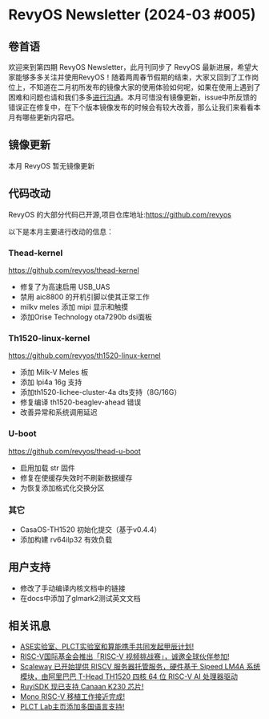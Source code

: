 # RevyOS Newsletter (2024-03 #005)

## 卷首语

欢迎来到第四期 RevyOS Newsletter，此月刊同步了 RevyOS 最新进展，希望大家能够多多关注并使用RevyOS！随着两周春节假期的结束，大家又回到了工作岗位上，不知道在二月初所发布的镜像大家的使用体验如何呢，如果在使用上遇到了困难和问题也请和我们多多[进行沟通](https://github.com/revyos/revyos/issues)。本月可惜没有镜像更新，issue中所反馈的错误正在修复中，在下个版本镜像发布的时候会有较大改善，那么让我们来看看本月有哪些更新内容吧。

## 镜像更新

本月 RevyOS 暂无镜像更新

## 代码改动

RevyOS 的大部分代码已开源,项目仓库地址:https://github.com/revyos

以下是本月主要进行改动的信息：

### Thead-kernel

https://github.com/revyos/thead-kernel

- 修复了为高速启用 USB_UAS
- 禁用 aic8800 的开机引脚以使其正常工作
- milkv meles 添加 mipi 显示和触摸
- 添加Orise Technology ota7290b dsi面板

### Th1520-linux-kernel

https://github.com/revyos/th1520-linux-kernel

- 添加 Milk-V Meles 板
- 添加 lpi4a 16g 支持
- 添加th1520-lichee-cluster-4a dts支持（8G/16G）
- 修复编译 th1520-beaglev-ahead 错误
- 改善异常和系统调用延迟

### U-boot

https://github.com/revyos/thead-u-boot

- 启用加载 str 固件
- 修复在使缓存失效时不刷新数据缓存
- 为恢复添加格式化交换分区

### 其它

- CasaOS-TH1520 初始化提交（基于v0.4.4）
- 添加构建 rv64ilp32 有效负载

## 用户支持

- 修改了手动编译内核文档中的链接
- 在docs中添加了glmark2测试英文文档

## 相关讯息

- [ASE实验室、PLCT实验室和算能携手共同发起甲辰计划!](https://mp.weixin.qq.com/s/hwDhmIOk4dMz3iq5rbd4cA)
- [RISC-V国际基金会推出「RISC-V 视频挑战赛」，诚邀全球伙伴参加!](https://mp.weixin.qq.com/s/8DV5gKGNkQ9ES-XZRwIfKA)
- [Scaleway 已开始提供 RISCV 服务器托管服务，硬件基于 Sipeed LM4A 系统模块，由阿里巴巴 T-Head TH1520 四核 64 位 RISC-V AI 处理器驱动](https://x.com/cnxsoft/status/1763509991510810814?s=20)
- [RuyiSDK 现已支持 Canaan K230 芯片!](https://mp.weixin.qq.com/s/xUkOjrhQV7DSnCznZQkvGA)
- [Mono RISC-V 移植工作接近完成!](https://mp.weixin.qq.com/s/EU5ZMfS4ou6uQjAVNdxkbw)
- [PLCT Lab主页添加多国语言支持!](https://plctlab.org/)